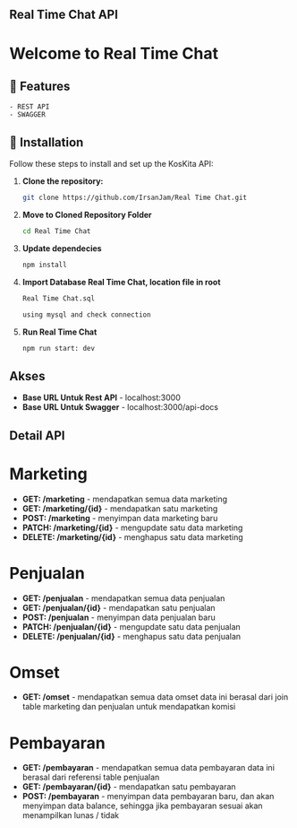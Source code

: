 


## Real Time Chat API
  <h1>Welcome to Real Time Chat</h1>

## 🔮 Features
    - REST API
    - SWAGGER

 
 
 ## 🧰 Installation
Follow these steps to install and set up the KosKita API:
1. **Clone the repository:**

   ```bash
   git clone https://github.com/IrsanJam/Real Time Chat.git
   
2. **Move to Cloned Repository Folder**

    ```bash
    cd Real Time Chat
    
3. **Update dependecies**
    
    ```bash
    npm install

4. **Import Database Real Time Chat, location file in root**
    
    ```bash
    Real Time Chat.sql

    using mysql and check connection

5. **Run Real Time Chat**  
    ```bash
    npm run start: dev

## Akses
- **Base URL Untuk Rest API** - localhost:3000
- **Base URL Untuk Swagger** - localhost:3000/api-docs
  
## Detail API
# Marketing
- **GET: /marketing** - mendapatkan semua data marketing
- **GET: /marketing/{id}** - mendapatkan satu marketing
- **POST: /marketing** - menyimpan data marketing baru
- **PATCH: /marketing/{id}** - mengupdate satu data marketing
- **DELETE: /marketing/{id}** - menghapus satu data marketing

# Penjualan
- **GET: /penjualan** - mendapatkan semua data penjualan
- **GET: /penjualan/{id}** - mendapatkan satu penjualan
- **POST: /penjualan** - menyimpan data penjualan baru
- **PATCH: /penjualan/{id}** - mengupdate satu data penjualan
- **DELETE: /penjualan/{id}** - menghapus satu data penjualan


# Omset
- **GET: /omset** - mendapatkan semua data omset data ini berasal dari join table marketing dan penjualan untuk        mendapatkan komisi

# Pembayaran
- **GET: /pembayaran** - mendapatkan semua data pembayaran data ini berasal dari referensi table penjualan
- **GET: /pembayaran/{id}** - mendapatkan satu pembayaran
- **POST: /pembayaran** - menyimpan data pembayaran baru, dan akan menyimpan data balance, sehingga jika pembayaran sesuai akan menampilkan lunas / tidak

